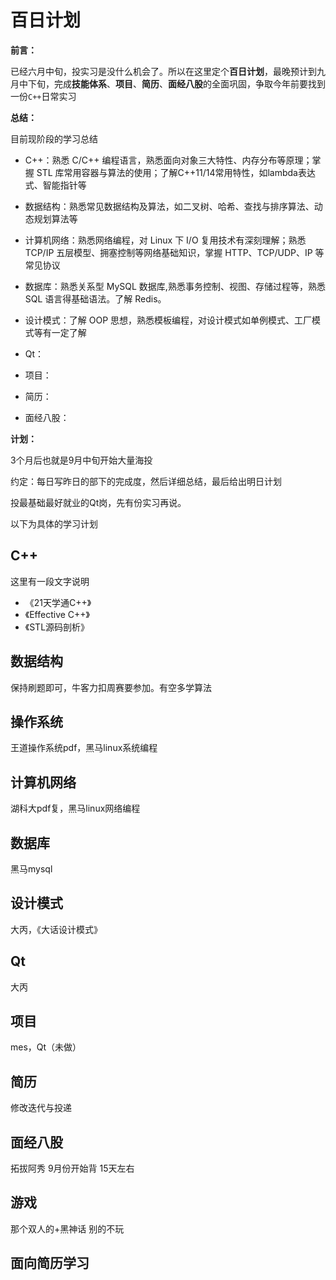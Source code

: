 # 百日计划
**前言：**

已经六月中旬，投实习是没什么机会了。所以在这里定个**百日计划**，最晚预计到九月中下旬，完成**技能体系**、**项目**、**简历**、**面经八股**的全面巩固，争取今年前要找到一份`C++`日常实习

**总结：**

目前现阶段的学习总结
- C++：熟悉 C/C++ 编程语言，熟悉面向对象三大特性、内存分布等原理；掌握 STL 库常用容器与算法的使用；了解C++11/14常用特性，如lambda表达式、智能指针等

- 数据结构：熟悉常见数据结构及算法，如二叉树、哈希、查找与排序算法、动态规划算法等

- 计算机网络：熟悉网络编程，对 Linux 下 I/O 复用技术有深刻理解；熟悉 TCP/IP 五层模型、拥塞控制等网络基础知识，掌握 HTTP、TCP/UDP、IP 等常见协议

- 数据库：熟悉关系型 MySQL 数据库,熟悉事务控制、视图、存储过程等，熟悉 SQL 语言得基础语法。了解 Redis。

- 设计模式：了解 OOP 思想，熟悉模板编程，对设计模式如单例模式、工厂模式等有一定了解

- Qt：

- 项目：

- 简历：

- 面经八股：



**计划：**

3个月后也就是9月中旬开始大量海投

约定：每日写昨日的部下的完成度，然后详细总结，最后给出明日计划

投最基础最好就业的Qt岗，先有份实习再说。

以下为具体的学习计划

## C++
这里有一段文字说明
 - 《21天学通C++》
 - 《Effective C++》
 - 《STL源码剖析》

## 数据结构
保持刷题即可，牛客力扣周赛要参加。有空多学算法

## 操作系统
王道操作系统pdf，黑马linux系统编程

## 计算机网络
湖科大pdf复，黑马linux网络编程

## 数据库
黑马mysql

## 设计模式
大丙，《大话设计模式》

## Qt
大丙

## 项目
mes，Qt（未做）

## 简历
修改迭代与投递

## 面经八股
拓拔阿秀 9月份开始背 15天左右

## 游戏
那个双人的+黑神话 别的不玩

## 面向简历学习

